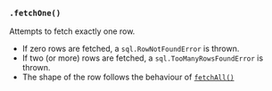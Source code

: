 ### `.fetchOne()`

Attempts to fetch exactly one row.

+ If zero rows are fetched, a `sql.RowNotFoundError` is thrown.
+ If two (or more) rows are fetched, a `sql.TooManyRowsFoundError` is thrown.
+ The shape of the row follows the behaviour of [`fetchAll()`](fetch-all-xxx.md#fetchall)
